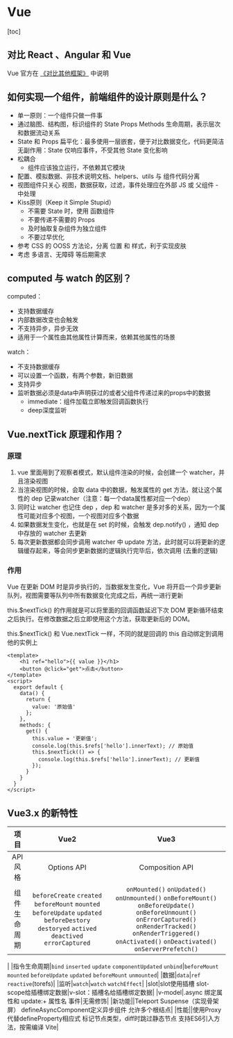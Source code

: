 # Vue

[toc]

## 对比 React 、Angular 和 Vue

 Vue 官方在 [《对比其他框架》](https://leetcode-cn.com/link/?target=https%3A%2F%2Fcn.vuejs.org%2Fv2%2Fguide%2Fcomparison.html%3FfileGuid%3Dkc8dyHpRxGjrjvyy) 中说明

## 如何实现一个组件，前端组件的设计原则是什么？

- 单一原则：一个组件只做一件事
- 通过脑图、结构图，标识组件的 State Props Methods 生命周期，表示层次和数据流动关系
- State 和 Props
  扁平化：最多使用一层嵌套，便于对比数据变化，代码更简洁
  无副作用：State 仅响应事件，不受其他 State 变化影响
- 松耦合
  - 组件应该独立运行，不依赖其它模块
- 配置、模拟数据、非技术说明文档、helpers、utils 与 组件代码分离
- 视图组件只关心 视图，数据获取，过滤，事件处理应在外部 JS 或 父组件 - 中处理
- Kiss原则（Keep it Simple Stupid）
  - 不需要 State 时，使用 函数组件
  - 不要传递不需要的 Props
  - 及时抽取复杂组件为独立组件
  - 不要过早优化
- 参考 CSS 的 OOSS 方法论，分离 位置 和 样式，利于实现皮肤
- 考虑 多语言、无障碍 等后期需求

## computed 与 watch 的区别？

computed：

- 支持数据缓存
- 内部数据改变也会触发
- 不支持异步，异步无效
- 适用于一个属性由其他属性计算而来，依赖其他属性的场景

watch：

- 不支持数据缓存
- 可以设置一个函数，有两个参数，新旧数据
- 支持异步
- 监听数据必须是data中声明获过的或者父组件传递过来的props中的数据
  - immediate：组件加载立即触发回调函数执行
  - deep深度监听

## Vue.nextTick 原理和作用？

### 原理

1. vue 里面用到了观察者模式，默认组件渲染的时候，会创建一个 watcher，并且渲染视图
2. 当渲染视图的时候，会取 data 中的数据，触发属性的 get 方法，就让这个属性的 dep 记录watcher（注意：每一个data属性都对应一个dep）
3. 同时让 watcher 也记住 dep ，dep 和 watcher 是多对多的关系，因为一个属性可能对应多个视图，一个视图对应多个数据
4. 如果数据发生变化，也就是在 set 的时候，会触发 dep.notify() ，通知 dep 中存放的 watcher 去更新
5. 每次更新数据都会同步调用 watcher 中 update 方法，此时就可以将更新的逻辑缓存起来，等会同步更新数据的逻辑执行完毕后，依次调用 (去重的逻辑)

### 作用

Vue 在更新 DOM 时是异步执行的，当数据发生变化，Vue 将开启一个异步更新队列，视图需要等队列中所有数据变化完成之后，再统一进行更新

this.$nextTick() 的作用就是可以将里面的回调函数延迟下次 DOM 更新循环结束之后执行。在修改数据之后立即使用这个方法，获取更新后的 DOM。

this.$nextTick() 和 Vue.nextTick 一样，不同的就是回调的 this 自动绑定到调用他的实例上

```vue
<template>
    <h1 ref="hello">{{ value }}</h1>
    <button @click="get">点击</button>
</template>
<script>
  export default {
    data() {
      return {
        value: '原始值'
      };
    },
    methods: {
      get() {
        this.value = '更新值';
        console.log(this.$refs['hello'].innerText); // 原始值
        this.$nextTick(() => {
          console.log(this.$refs['hello'].innerText); // 更新值
        });
      }
    }
  }
</script>
```

## Vue3.x 的新特性

|项目|Vue2|Vue3|
|:---:|:---:|:---:|
|API风格|Options API|Composition API|
|组件生命周期|`beforeCreate` `created` `beforeMount` `mounted` `beforeUpdate` `updated` `beforeDestory` `destoryed` `actived` `deactived` `errorCaptured`|`onMounted()` `onUpdated()` `onUnmounted()` `onBeforeMount()` `onBeforeUpdate()` `onBeforeUnmount()` `onErrorCaptured()` `onRenderTracked()` `onRenderTriggered()` `onActivated()` `onDeactivated()` `onServerPrefetch()`
|
|指令生命周期|`bind` `inserted` `update` `componentUpdated` `unbind`|`beforeMount` `mounted` `beforeUpdate` `updated` `beforeMount` `unmounted`|
|数据|`data`|`ref` `reactive`(torefs)|
|监听|`watch`|`watch` `watchEffect`|
|slot|slot使用插槽 slot-scope给插槽绑定数据|v-slot：插槽名给插槽绑定数据|
|v-model|.async 绑定属性和 update:+ 属性名 事件|无需修饰|
|新功能||Teleport Suspense（实现骨架屏） defineAsyncComponent定义异步组件 允许多个根结点|
|性能||使用Proxy代替defineProperty相应式 标记节点类型，diff时跳过静态节点 支持ES6引入方法，按需编译 Vite|
